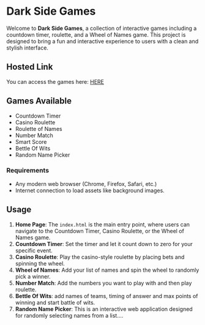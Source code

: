 # Dark Side Games

Welcome to **Dark Side Games**, a collection of interactive games including a countdown timer, roulette, and a Wheel of Names game. This project is designed to bring a fun and interactive experience to users with a clean and stylish interface.

## Hosted Link

You can access the games here: [HERE](https://dark-side-games.web.app/)

## Games Available

- Countdown Timer
- Casino Roulette
- Roulette of Names
- Number Match
- Smart Score
- Bettle Of Wits
- Random Name Picker

### Requirements

- Any modern web browser (Chrome, Firefox, Safari, etc.)
- Internet connection to load assets like background images.

## Usage

1. **Home Page**: The `index.html` is the main entry point, where users can navigate to the Countdown Timer, Casino Roulette, or the Wheel of Names game.
2. **Countdown Timer**: Set the timer and let it count down to zero for your specific event.
3. **Casino Roulette**: Play the casino-style roulette by placing bets and spinning the wheel.
4. **Wheel of Names**: Add your list of names and spin the wheel to randomly pick a winner.
5. **Number Match**: Add the numbers you want to play with and then play roulette.
5. **Bettle Of Wits**: add names of teams, timing of answer and max points of winning and start battle of wits.
5. **Random Name Picker**: This is an interactive web application designed for randomly selecting names from a list....


